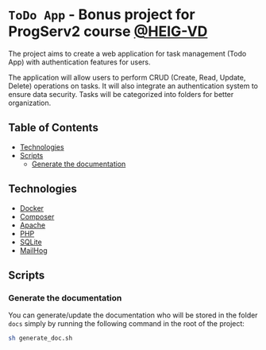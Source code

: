 # `ToDo App` - Bonus project for ProgServ2 course [@HEIG-VD](https://github.com/HEIG-VD)

The project aims to create a web application for task management (Todo App) with authentication features for users.

The application will allow users to perform CRUD (Create, Read, Update, Delete) operations on tasks. It will also integrate an authentication system to ensure data security. Tasks will be categorized into folders for better organization.

## Table of Contents

- [Technologies](#Technologies)
- [Scripts](#Scripts)
  - [Generate the documentation](#Generate-the-documentation)

## Technologies

- [Docker](https://www.docker.com/)
- [Composer](https://getcomposer.org/)
- [Apache](https://httpd.apache.org/)
- [PHP](https://www.php.net/)
- [SQLite](https://www.sqlite.org/index.html)
- [MailHog](https://github.com/mailhog/MailHog)

## Scripts

### Generate the documentation

You can generate/update the documentation who will be stored in the folder `docs` simply by running the following command in the root of the project:

```bash
sh generate_doc.sh
```
